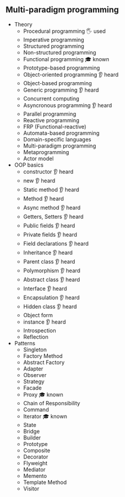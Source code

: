 ## Multi-paradigm programming

- Theory
  - Procedural programming 🖐️ used
  - Imperative programming
  - Structured programming
  - Non-structured programming
  - Functional programming 🎓 known
  - Prototype-based programming
  - Object-oriented programming 👂 heard
  - Object-based programming 
  - Generic programming 👂 heard
  - Concurrent computing
  - Asyncronous programming 👂 heard
  - Parallel programming
  - Reactive programming
  - FRP (Functional-reactive)
  - Automata-based programming
  - Domain-specific languages
  - Multi-paradigm programming
  - Metaprogramming
  - Actor model
- OOP basics
  - constructor 👂 heard
  - new 👂 heard
  - Static method 👂 heard
  - Method 👂 heard
  - Async method 👂 heard
  - Getters, Setters 👂 heard
  - Public fields 👂 heard
  - Private fields 👂 heard
  - Field declarations 👂 heard
  - Inheritance 👂 heard
  - Parent class 👂 heard
  - Polymorphism 👂 heard
  - Abstract class 👂 heard
  - Interface 👂 heard
  - Encapsulation 👂 heard
  - Hidden class 👂 heard
  - Object form 
  - instance 👂 heard
  - Introspection
  - Reflection
- Patterns
  - Singleton
  - Factory Method
  - Abstract Factory
  - Adapter
  - Observer
  - Strategy
  - Facade
  - Proxy 🎓 known
  - Chain of Responsibility
  - Command
  - Iterator 🎓 known
  - State
  - Bridge
  - Builder
  - Prototype
  - Composite
  - Decorator
  - Flyweight
  - Mediator
  - Memento
  - Template Method
  - Visitor
